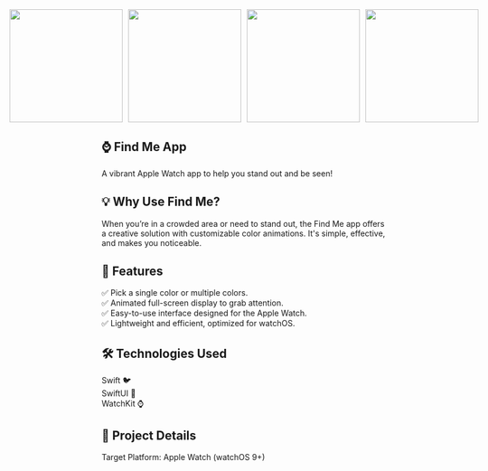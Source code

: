 <div style="display: flex; justify-content: center; gap: 10px;">
<img src="https://cihanyilmaz.dev/files/ios-app-media/findMe/Screen-1.png" width="200" height="auto">
<img src="https://cihanyilmaz.dev/files/ios-app-media/findMe/Screen-2.png" width="200" height="auto">
<img src="https://cihanyilmaz.dev/files/ios-app-media/findMe/Screen-3.png" width="200" height="auto">
<img src="https://cihanyilmaz.dev/files/ios-app-media/findMe/Screen-4.png" width="200" height="auto">
</div>


## ⌚ Find Me App

A vibrant Apple Watch app to help you stand out and be seen!

## 💡 Why Use Find Me?

When you’re in a crowded area or need to stand out, the Find Me app offers a creative solution with customizable color animations. It's simple, effective, and makes you noticeable.

## 🚀 Features

✅ Pick a single color or multiple colors. <br>
✅ Animated full-screen display to grab attention.<br>
✅ Easy-to-use interface designed for the Apple Watch.<br>
✅ Lightweight and efficient, optimized for watchOS.<br>

## 🛠 Technologies Used
Swift 🐦<br>
SwiftUI 🎨<br>
WatchKit ⌚<br>

## 📂 Project Details
Target Platform: Apple Watch (watchOS 9+)
